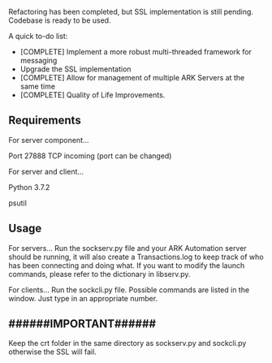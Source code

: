 Refactoring has been completed, but SSL implementation is still pending. Codebase is ready to be used.

A quick to-do list:
- [COMPLETE] Implement a more robust multi-threaded framework for messaging
- Upgrade the SSL implementation
- [COMPLETE] Allow for management of multiple ARK Servers at the same time
- [COMPLETE] Quality of Life Improvements.

Requirements
------------

For server component...

Port 27888 TCP incoming (port can be changed)

For server and client...

Python 3.7.2

psutil




Usage
-----

For servers...
Run the sockserv.py file and your ARK Automation server should be running, it will also
create a Transactions.log to keep track of who has been connecting and doing what.
If you want to modify the launch commands, please refer to the dictionary in libserv.py.

For clients...
Run the sockcli.py file. Possible commands are listed in the window. Just type in an appropriate number.


######IMPORTANT######
-----
Keep the crt folder in the same directory as sockserv.py and sockcli.py otherwise the SSL will fail.
